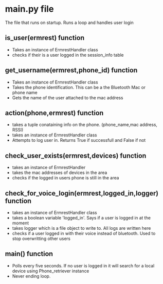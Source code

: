 # main.py file
The file that runs on startup. Runs a loop and handles user login

## is_user(ermrest) function
 - Takes an instance of ErmrestHandler class
 - checks if their is a user logged in the session_info table

## get_username(ermrest,phone_id) function
 - Takes an instance of ErmrestHandler class
 - Takes the phone identification. This can be a the Bluetooth Mac or phone name
 - Gets the name of the user attached to the mac address

## action(phone,ermrest) function
 - takes a tuple conataining info on the phone. (phone_name,mac address, RSSI)
 - takes an instance of ErmrestHandler class
 - Attempts to log user in. Returns True if successfull and False if not

## check_user_exists(ermrest,devices) function
 - takes an instance of ErmrestHandler
 - takes the mac addresses of devices in the area
 - checks if the logged in users phone is still in the area

## check_for_voice_login(ermrest,logged_in,logger) function
 - takes an instance of ErmrestHandler class
 - takes a boolean variable 'logged_in'. Says if a user is logged in at the moment
 - takes logger which is a file object to write to. All logs are written here
 - checks if a user logged in with their voice instead of bluetooth. Used to stop overwritting other users

## main() function
 - Polls every five seconds. If no user is logged in it will search for a local device using Phone_retriever instance
 - Never ending loop.
